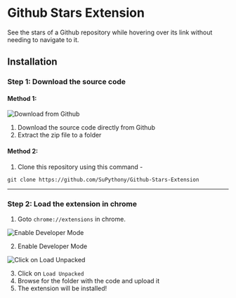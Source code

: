 # Github Stars Extension

See the stars of a Github repository while hovering over its link without needing to navigate to it.

## Installation

### Step 1: Download the source code

#### Method 1:

![Download from Github](https://user-images.githubusercontent.com/67601246/150910674-61ad2887-44ce-4758-ad77-4570fdbe83d4.JPG)
1. Download the source code directly from Github
2. Extract the zip file to a folder

#### Method 2:

1. Clone this repository using this command - 
```
git clone https://github.com/SuPythony/Github-Stars-Extension
```
---
### Step 2: Load the extension in chrome

1. Goto `chrome://extensions` in chrome.

![Enable Developer Mode](https://user-images.githubusercontent.com/67601246/150910697-3f1215da-6806-4e99-a587-22fe0bb38810.png)

2. Enable Developer Mode

![Click on Load Unpacked](https://user-images.githubusercontent.com/67601246/150910727-5c46186a-7677-4d67-b146-56664c72b971.JPG)

3. Click on `Load Unpacked`
4. Browse for the folder with the code and upload it
5. The extension will be installed!



